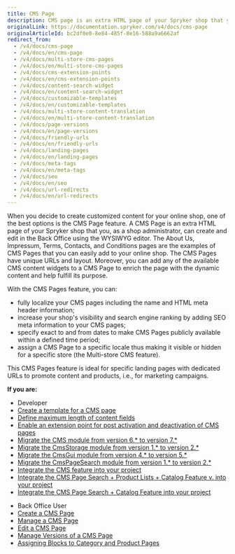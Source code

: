 ```yaml
---
title: CMS Page
description: CMS page is an extra HTML page of your Spryker shop that you can create and edit in the Back Office using the WYSIWYG editor.
originalLink: https://documentation.spryker.com/v4/docs/cms-page
originalArticleId: bc2df0e0-8e84-485f-8e16-588a9a6662af
redirect_from:
  - /v4/docs/cms-page
  - /v4/docs/en/cms-page
  - /v4/docs/multi-store-cms-pages
  - /v4/docs/en/multi-store-cms-pages
  - /v4/docs/cms-extension-points
  - /v4/docs/en/cms-extension-points
  - /v4/docs/content-search-widget
  - /v4/docs/en/content-search-widget
  - /v4/docs/customizable-templates
  - /v4/docs/en/customizable-templates
  - /v4/docs/multi-store-content-translation
  - /v4/docs/en/multi-store-content-translation
  - /v4/docs/page-versions
  - /v4/docs/en/page-versions
  - /v4/docs/friendly-urls
  - /v4/docs/en/friendly-urls
  - /v4/docs/landing-pages
  - /v4/docs/en/landing-pages
  - /v4/docs/meta-tags
  - /v4/docs/en/meta-tags
  - /v4/docs/seo
  - /v4/docs/en/seo
  - /v4/docs/url-redirects
  - /v4/docs/en/url-redirects
---
```


When you decide to create customized content for your online shop, one of the best options is the CMS Page feature. A CMS Page is an extra HTML page of your Spryker shop that you, as a shop administrator, can create and edit in the Back Office using the WYSIWYG editor. The About Us, Impressum, Terms, Contacts, and Conditions pages are the examples of CMS Pages that you can easily add to your online shop. The CMS Pages have unique URLs and layout. Moreover, you can add any of the available CMS content widgets to a CMS Page to enrich the page with the dynamic content and help fulfill its purpose.

With the CMS Pages feature, you can:

* fully localize your CMS pages including the name and HTML meta header information;
* increase your shop's visibility and search engine ranking by adding SEO meta information to your CMS pages;
* specify exact to and from dates to make CMS Pages publicly available within a defined time period;
* assign a CMS Page to a specific locale thus making it visible or hidden for a specific store (the Multi-store CMS feature).

This CMS Pages feature is ideal for specific landing pages with dedicated URLs to promote content and products, i.e., for marketing campaigns.

**If you are:**

<div class="mr-container">
    <div class="mr-list-container">
        <!-- col1 -->
        <div class="mr-col">
            <ul class="mr-list mr-list-green">
                <li class="mr-title">Developer</li>
                 <li><a href="https://documentation.spryker.com/v4/docs/ht-create-cms-templates#adding-a-template-for-a-cms-page" class="mr-link"> Create a template for a CMS page</a></li>
  <li><a href="https://documentation.spryker.com/v4/docs/content-fields-max-size" class="mr-link">Define maximum length of content fields</a></li>
<li><a href="https://documentation.spryker.com/v4/docs/cms-extension-points" class="mr-link">Enable an extension point for post activation and deactivation of CMS pages</a></li>
<li><a href="https://documentation.spryker.com/v4/docs/mg-cms#upgrading-from-version-6---to-version-7--" class="mr-link">Migrate the CMS module from version 6.* to version 7.*</a></li>
 <li><a href="https://documentation.spryker.com/v4/docs/mg-cmsstorage#upgrading-from-version-1-to-version-2" class="mr-link">Migrate the CmsStorage module from version 1.* to version 2.*</a></li>
                <li><a href="https://documentation.spryker.com/v4/docs/en/migration-guide-cmsgui#upgrading-from-version-4-to-version-5" class="mr-link">Migrate the CmsGui module from version 4.* to version 5.*</a></li>
 </li><li><a href="https://documentation.spryker.com/v4/docs/mg-cmspagesearch#upgrading-from-version-1-to-version-2" class="mr-link">Migrate the CmsPageSearch module from version 1.* to version 2.*</a></li>
 </li><li><a href="https://documentation.spryker.com/v4/docs/en/cms-feature-integration-guide" class="mr-link">Integrate the CMS feature into your project </a></li>
  </li><li><a href="https://documentation.spryker.com/v4/docs/cms-page-search-product-lists-catalog-feature-integration-201903" class="mr-link">Integrate the CMS Page Search + Product Lists + Catalog Feature v. into your project </a></li>
  </li><li><a href="https://documentation.spryker.com/v4/docs/cms-pages-in-search-results-integration-201903" class="mr-link">Integrate the CMS Page Search + Catalog Feature into your project</a></li>
   </ul>
        </div>
        <!-- col3 -->
        <div class="mr-col">
            <ul class="mr-list mr-list-red">
                <li class="mr-title">Back Office User</li>
                  </li><li><a href="https://documentation.spryker.com/v4/docs/creating-a-cms-page" class="mr-link">Create a CMS Page</a></li>
     </li><li><a href="https://documentation.spryker.com/v4/docs/managing-cms-pages" class="mr-link">Manage a CMS Page</a></li>
  </li><li><a href="https://documentation.spryker.com/v4/docs/editing-cms-pages" class="mr-link">Edit a CMS Page</a></li>
    </li><li><a href="https://documentation.spryker.com/v4/docs/cms-pages-versioning" class="mr-link">Manage Versions of a CMS Page</a></li>
    </li><li><a href="https://documentation.spryker.com/v4/docs/assigning-blocks-to-category-and-product-pages" class="mr-link">Assigning Blocks to Category and Product Pages</a></li>
